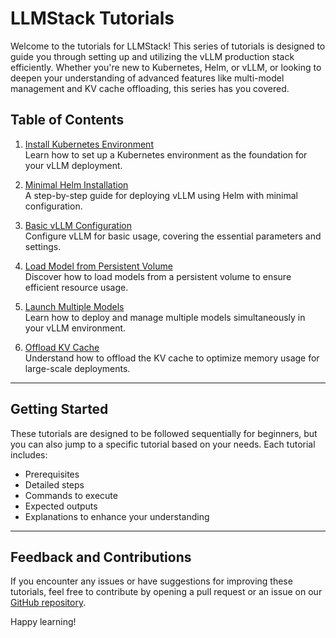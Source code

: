 # LLMStack Tutorials

Welcome to the tutorials for LLMStack! This series of tutorials is designed to guide you through setting up and utilizing the vLLM production stack efficiently. Whether you're new to Kubernetes, Helm, or vLLM, or looking to deepen your understanding of advanced features like multi-model management and KV cache offloading, this series has you covered.

## Table of Contents

1. [Install Kubernetes Environment](00-install-kubernetes-env.md)  
   Learn how to set up a Kubernetes environment as the foundation for your vLLM deployment.

2. [Minimal Helm Installation](01-minimal-helm-installation.md)  
   A step-by-step guide for deploying vLLM using Helm with minimal configuration.

3. [Basic vLLM Configuration](02-basic-vllm-config.md)  
   Configure vLLM for basic usage, covering the essential parameters and settings.

4. [Load Model from Persistent Volume](03-load-model-from-pv.md)  
   Discover how to load models from a persistent volume to ensure efficient resource usage.

5. [Launch Multiple Models](04-launch-multiple-model.md)  
   Learn how to deploy and manage multiple models simultaneously in your vLLM environment.

6. [Offload KV Cache](05-offload-kv-cache.md)  
   Understand how to offload the KV cache to optimize memory usage for large-scale deployments.

---

## Getting Started

These tutorials are designed to be followed sequentially for beginners, but you can also jump to a specific tutorial based on your needs. Each tutorial includes:
- Prerequisites
- Detailed steps
- Commands to execute
- Expected outputs
- Explanations to enhance your understanding

---

## Feedback and Contributions

If you encounter any issues or have suggestions for improving these tutorials, feel free to contribute by opening a pull request or an issue on our [GitHub repository](https://github.com/vllm-project/production-stack).

Happy learning!

